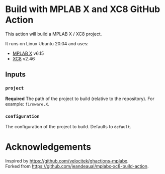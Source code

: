 # Build with MPLAB X and XC8 GitHub Action

This action will build a MPLAB X / XC8 project.

It runs on Linux Ubuntu 20.04 and uses:

* [MPLAB X](https://www.microchip.com/en-us/development-tools-tools-and-software/mplab-x-ide) v6.15
* [XC8](https://www.microchip.com/en-us/development-tools-tools-and-software/mplab-xc-compilers) v2.46

## Inputs

### `project`

**Required** The path of the project to build (relative to the repository). For example: `firmware.X`.

### `configuration`

The configuration of the project to build. Defaults to `default`.

<!-- ## Example Usage

Add the following `.github/workflows/build.yml` file to your project:

```yaml
name: Build
on:
  push:
    branches:
      - master
  pull_request:
    branches:
      - master
jobs:
  build:
    name: Build the project
    runs-on: ubuntu-latest
    steps:
      - name: Download the source code
        uses: actions/checkout@v1
      - name: Build
        uses: JolonB/mplabv6.15-xc8-build-action@v0.2.0
        with:
          project: firmware.X
          configuration: default
``` -->

# Acknowledgements

Inspired by <https://github.com/velocitek/ghactions-mplabx>.  
Forked from <https://github.com/jeandeaual/mplabx-xc8-build-action>.